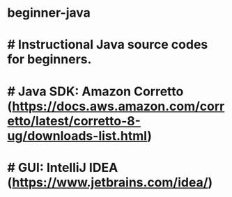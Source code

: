 # beginner-java


# # Instructional Java source codes for beginners.

# # Java SDK: Amazon Corretto (https://docs.aws.amazon.com/corretto/latest/corretto-8-ug/downloads-list.html)

# # GUI: IntelliJ IDEA (https://www.jetbrains.com/idea/)


